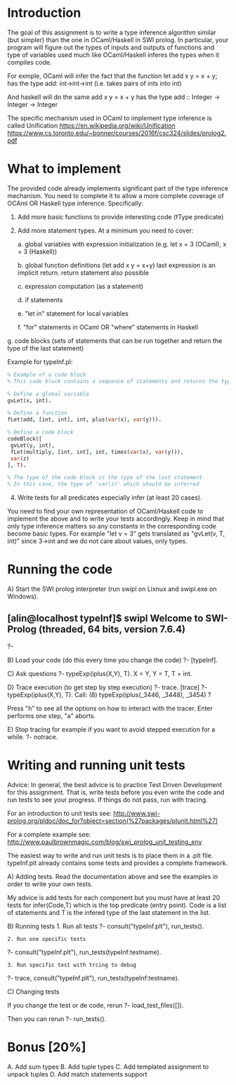 Introduction
============

The goal of this assignment is to write a type inference
algorithm similar (but simpler) than the one in OCaml/Haskell in SWI prolog.
In particular, your program will figure out the types of inputs
and outputs of functions and type of variables used much like
OCaml/Haskell inferes the types when it compiles code.

For exmple, OCaml will infer the fact that the function
let add x y = x + y;
has the type add: int->int->int (i.e. takes pairs of ints into int)

And haskell will do the same
add x y =  x + y 
has the type add :: Integer -> Integer -> Integer

The specific mechanism used in OCaml to implement type inference
is called Unification 
https://en.wikipedia.org/wiki/Unification
https://www.cs.toronto.edu/~bonner/courses/2016f/csc324/slides/prolog2.pdf


What to implement
=================

The provided code already implements significant part of the 
type inference mechanism. You need to complete it to allow
a more complete coverage of OCAml OR Haskell type inference. Specifically:

1. Add more basic functions to provide interesting code (fType predicate)
2. Add more statement types. At a minimum you need to cover:
   
   a. global variables with expression initialization  (e.g. let x = 3 (OCaml), x = 3 (Haskell))

   b. global function definitions (let add x y = x+y)
        last expression is an implicit return. return statement also possible

   c. expression computation (as a statement)

   d. if statements

   e. "let in" statement for local variables

   f. "for" statements in OCaml OR "where" statements in Haskell

g. code blocks (sets of statements that can be run together and return the type of the last statement)

Example for typeInf.pl:

```prolog
% Example of a code block
% This code block contains a sequence of statements and returns the type of the last statement

% Define a global variable
gvLet(x, int).

% Define a function
fLet(add, [int, int], int, plus(var(x), var(y))).

% Define a code block
codeBlock([
 gvLet(y, int),
 fLet(multiply, [int, int], int, times(var(x), var(y))),
 var(z)
], T).

% The type of the code block is the type of the last statement
% In this case, the type of 'var(z)' which should be inferred
```
   
4. Write tests for all predicates especially infer (at least 20 cases).

You need to find your own representation of OCaml/Haskell code to implement the above and to write your tests accordingly. Keep in mind that only type inference matters so any constants in the corresponding code become basic types. For example "let v = 3" gets translated as "gvLet(v, T, int)" since 3->int and we do not care about values, only types. 

Running the code
================

A) Start the SWI prolog interpreter (run swipl 
on Lixnux and swipl.exe on Windows).

[alin@localhost typeInf]$ swipl
Welcome to SWI-Prolog (threaded, 64 bits, version 7.6.4)
-------
?-

B) Load your code (do this every time you change the code)
?- [typeInf].

C) Ask questions
?- typeExp(iplus(X,Y), T).
X = Y, Y = T, T = int.

D) Trace execution (to get step by step execution)
?- trace.
[trace]  ?- typeExp(iplus(X,Y), T).
    Call: (8) typeExp(iplus(_3446, _3448), _3454) ? 

Press "h" to see all the options on how to interact 
with the tracer. Enter performs one step, "a" aborts.

E) Stop tracing for example if you want to  avoid stepped
execution for a while.
?- notrace.

Writing and running unit tests
==============================

Advice: In general, the best advice is to practice 
Test Driven Development for this assignment. That is, 
write tests before you even write the code and run
tests to see your progress. If things do not pass, run 
with tracing. 

For an introduction to unit tests see:
http://www.swi-prolog.org/pldoc/doc_for?object=section(%27packages/plunit.html%27)

For a complete example see:
http://www.paulbrownmagic.com/blog/swi_prolog_unit_testing_env

The easiest way to write and run unit tests is to place them
in a .plt file. typeInf.plt already contains some tests and 
provides a complete framework.

A) Adding tests. Read the documentation above and see the 
examples in order to write your own tests. 

My advice is add tests for each component but you must have 
at least 20 tests for infer(Code,T) which is the top predicate
(entry point). Code is a list of statements and T is the infered
type of the last statement in the list. 

B) Running tests
    1. Run all tests
?- consult("typeInf.plt"), run_tests().

    2. Run one specific tests
?- consult("typeInf.plt"), run_tests(typeInf:testname).

    3. Run specific test with trcing to debug
?- trace, consult("typeInf.plt"), run_tests(typeInf:testname).

C) Changing tests

If you change the test or de code, rerun 
?- load_test_files([]).

Then you can rerun
?- run_tests().

Bonus [20%]
=====

A. Add sum types
B. Add tuple types
C. Add templated assignment to unpack tuples
D. Add match statements support 
